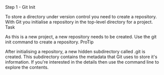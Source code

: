 Step 1 - Git Init

To store a directory under version control you need to create a repository. With Git you initialise a repository in the top-level directory for a project.
Task

As this is a new project, a new repository needs to be created. Use the git init command to create a repository.
ProTip

After initialising a repository, a new hidden subdirectory called .git is created. This subdirectory contains the metadata that Git uses to store it's information. If you're interested in the details then use the command line to explore the contents.
